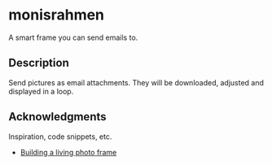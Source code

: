 # monisrahmen

A smart frame you can send emails to.

## Description

Send pictures as email attachments.
They will be downloaded, adjusted and displayed in a loop.

## Acknowledgments

Inspiration, code snippets, etc.
* [Building a living photo frame](https://www.ofbrooklyn.com/2014/01/2/building-photo-frame-raspberry-pi-motion-detector/)
